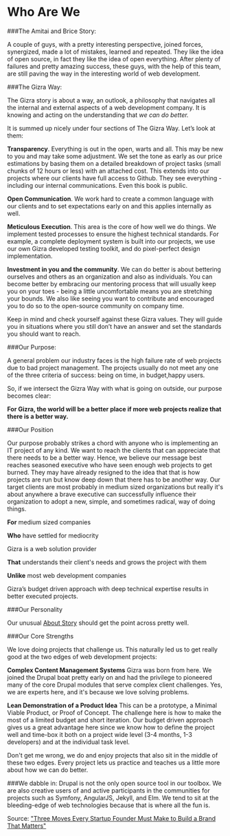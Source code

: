 # Who Are We
###The Amitai and Brice Story:

A couple of guys, with a pretty interesting perspective, joined forces, synergized, made a lot of mistakes, learned and repeated.  They like the idea of open source, in fact they like the idea of open everything. After plenty of failures and pretty amazing success, these guys, with the help of this team, are still paving the way in the interesting world of web development.

###The Gizra Way:

The Gizra story is about a way, an outlook, a philosophy that navigates all the internal and external aspects of a web development company. It is knowing and acting on the understanding that *we can do better.*

It is summed up nicely under four sections of The Gizra Way. Let’s look at them:

**Transparency**.  Everything is out in the open, warts and all.  This may be new to you and may take some adjustment. We set the tone as early as our price estimations by basing them on a detailed breakdown of project tasks (small chunks of 12 hours or less) with an attached cost.  This extends into our projects where our clients have full access to Github. They see everything - including our internal communications. Even this book is public. 

**Open Communication**. We work hard to create a common language with our clients and to set expectations early on and this applies internally as well.  

**Meticulous Execution**. This area is the core of how well we do things.  We implement tested processes to ensure the highest technical standards. For example, a complete deployment system is built into our projects, we use our own Gizra developed testing toolkit, and do pixel-perfect design implementation.

**Investment in you and the community**. We can do better is about bettering ourselves and others as an organization and also as individuals.  You can become better by embracing our mentoring process that will usually keep you on your toes - being a little uncomfortable means you are stretching your bounds.  We also like seeing you want to contribute and encouraged you to do so to the open-source community on company time.

Keep in mind and check yourself against these Gizra values. They will guide you in situations where you still don’t have an answer and set the standards you should want to reach.

###Our Purpose:

A general problem our industry faces is the high failure rate of web projects due to bad project management. The projects usually do not meet any one of the three criteria of success: being on time, in budget,happy users. 

So, if we intersect the Gizra Way with what is going on outside, our purpose becomes clear:

**For Gizra, the world will be a better place if more web projects realize that there is a better way.**

###Our Position

Our purpose probably strikes a chord with anyone who is implementing an IT project of any kind.  We want to reach the clients that can appreciate that there needs to be a better way.  Hence, we believe our message best reaches seasoned executive who have seen enough web projects to get burned. They may have already resigned to the idea that that is how projects are run but know deep down that there has to be another way. Our target clients are most probably in medium sized organizations but really it's about anywhere a brave executive can successfully influence their organization to adopt a new, simple, and sometimes radical, way of doing things.

**For** medium sized companies

**Who** have settled for mediocrity

Gizra is a web solution provider

**That** understands their client's needs and grows the project with them

**Unlike** most web development companies

Gizra’s budget driven approach with deep technical expertise results in better executed projects.

###Our Personality

Our unusual [About Story](http://www.gizra.com/content/the-about-story/) should get the point across pretty well.

###Our Core Strengths

We love doing projects that challenge us. This naturally led us to get really good at the two edges of web development projects:

**Complex Content Management Systems** Gizra was born from here. We joined the Drupal boat pretty early on and had the privilege to pioneered many of the core Drupal modules that serve complex client challenges.  Yes, we are experts here, and it's because we love solving problems.

**Lean Demonstration of a Product Idea** This can be a prototype, a Minimal Viable Product, or Proof of Concept. The challenge here is how to make the most of a limited budget and short iteration. Our budget driven approach gives us a great advantage here since we know how to define the project well and time-box it both on a project wide level (3-4 months, 1-3 developers) and at the individual task level.

Don't get me wrong, we do and enjoy projects that also sit in the middle of these two edges. Every project lets us practice and teaches us a little more about how we can do better.

###We dabble in:
Drupal is not the only open source tool in our toolbox. We are also creative users of and active participants in the communities for projects such as Symfony, AngularJS, Jekyll, and Elm. We tend to sit at the bleeding-edge of web technologies because that is where all the fun is.

Source: ["Three Moves Every Startup Founder Must Make to Build a Brand That Matters"](http://firstround.com/review/three-moves-every-startup-founder-must-make-to-build-a-brand-that-matters/)
